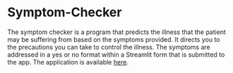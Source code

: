 # Symptom-Checker
 
The symptom checker is a program that predicts the illness that the patient may be suffering from based on the symptoms provided. It directs you to the precautions you can take to control the illness. The symptoms are addressed in a yes or no format within a Streamlit form that is submitted to the app. The application is available [here](https://symptom-checker-k4x5.onrender.com/).
